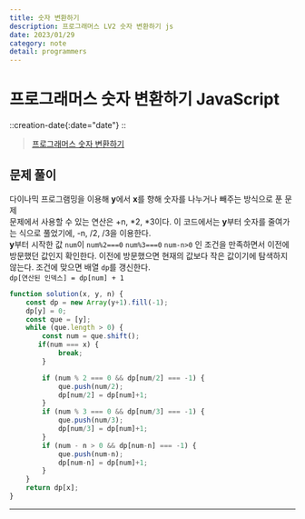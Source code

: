 ```yaml
---
title: 숫자 변환하기
description: 프로그래머스 LV2 숫자 변환하기 js
date: 2023/01/29
category: note
detail: programmers
---
```


# 프로그래머스 숫자 변환하기 JavaScript
::creation-date{:date="date"}
::

> <a href="https://school.programmers.co.kr/learn/courses/30/lessons/154538?language=javascript" target="_blank" class="font-bold">프로그래머스 숫자 변환하기</a>

## 문제 풀이
다이나믹 프로그램밍을 이용해 **y**에서 **x**를 향해 숫자를 나누거나 빼주는 방식으로 푼 문제  
문제에서 사용할 수 있는 연산은 +n, *2, *3이다. 이 코드에서는 **y**부터 숫자를 줄여가는 식으로 풀었기에, -n, /2, /3을 이용한다.  
**y**부터 시작한 값 `num`이 `num%2===0` `num%3===0` `num-n>0` 인 조건을 만족하면서 이전에 방문했던 값인지 확인한다. 이전에 방문했으면 현재의 값보다 작은 값이기에 탐색하지 않는다. 조건에 맞으면 배열 `dp`를 갱신한다.  
`dp[연산된 인덱스] = dp[num] + 1`


```js [solution.js]
function solution(x, y, n) {
    const dp = new Array(y+1).fill(-1);
    dp[y] = 0;
    const que = [y];
    while (que.length > 0) {
        const num = que.shift();
       if(num === x) {
            break;
        }

        if (num % 2 === 0 && dp[num/2] === -1) {
            que.push(num/2);
            dp[num/2] = dp[num]+1;
        }
        if (num % 3 === 0 && dp[num/3] === -1) {
            que.push(num/3);
            dp[num/3] = dp[num]+1;
        }
        if (num - n > 0 && dp[num-n] === -1) {
            que.push(num-n);
            dp[num-n] = dp[num]+1;
        }
    }
    return dp[x];
}

```

---